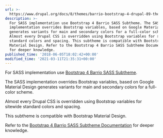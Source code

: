 ```yaml
---
url: >-
  https://www.drupal.org/docs/8/themes/barrio-bootstrap-4-drupal-89-theme/bootstrap-barrio-installation/sass-sub-theme
description: >-
  For SASS implementation use Bootstrap 4 Barrio SASS Subtheme. The SASS
  implementation overrides Bootstrap variables, based on Google Material Design
  generates variants for main and secondary colors for a full-color scheme.
  Almost every Drupal CSS is overridden using Bootstrap variables for sitewide
  standard colors and spacing. This subtheme is compatible with Bootstrap
  Material Design. Refer to the Bootstrap 4 Barrio SASS Subtheme Documentation
  for deeper knowledge.
published_time: '2018-06-05T18:02:42+00:00'
modified_time: '2021-03-11T21:35:31+00:00'
---
```

For SASS implementation use [Bootstrap 4 Barrio SASS Subtheme](https://www.drupal.org/project/bootstrap%5Fsass).

The SASS implementation overrides Bootstrap variables, based on Google Material Design generates variants for main and secondary colors for a full-color scheme.

Almost every Drupal CSS is overridden using Bootstrap variables for sitewide standard colors and spacing.

This subtheme is compatible with Bootstrap Material Design.

Refer to the [Bootstrap 4 Barrio SASS Subtheme Documentation](https://www.drupal.org/docs/8/themes/bootstrap-4-sass-barrio-starter-kit-0) for deeper knowledge.